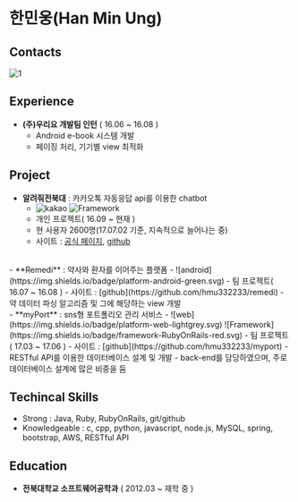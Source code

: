 # 한민웅(Han Min Ung)

## Contacts

![1](https://img.shields.io/badge/email-hmu332233%40gmail.com-green.svg)

## Experience
- **(주)우리요 개발팀 인턴** ( 16.06 ~ 16.08 )
  - Android e-book 시스템 개발
  - 페이징 처리, 기기별 view 최적화

## Project

- **알려줘전북대** : 카카오톡 자동응답 api를 이용한 chatbot
  - ![kakao](https://img.shields.io/badge/platform-kakaotalk-yellow.svg) ![Framework](https://img.shields.io/badge/framework-RubyOnRails-red.svg)
  - 개인 프로젝트( 16.09 ~ 현재 )  
  - 현 사용자 2600명(17.07.02 기준, 지속적으로 늘어나는 중)
  - 사이트 : [공식 페이지](https://pf.kakao.com/_LffxoM), [github](https://github.com/hmu332233/LetMeKnow.jbnu--ChatBot--)

<br/>
- **Remedi** : 약사와 환자를 이어주는 플랫폼
  - ![android](https://img.shields.io/badge/platform-android-green.svg)
  - 팀 프로젝트( 16.07 ~ 16.08 )
  - 사이트 : [github](https://github.com/hmu332233/remedi)
  - 약 데이터 파싱 알고리즘 및 그에 해당하는 view 개발

<br/>
- **myPort** : sns형 포트폴리오 관리 서비스
  - ![web](https://img.shields.io/badge/platform-web-lightgrey.svg) ![Framework](https://img.shields.io/badge/framework-RubyOnRails-red.svg)
  - 팀 프로젝트( 17.03 ~ 17.06 )
  - 사이트 : [github](https://github.com/hmu332233/myport)
  - RESTful API를 이용한 데이터베이스 설계 및 개발  
  - back-end를 담당하였으며, 주로 데이터베이스 설계에 많은 비중을 둠

## Techincal Skills
  - Strong : Java, Ruby, RubyOnRails, git/github
  - Knowledgeable : c, cpp, python, javascript, node.js, MySQL, spring, bootstrap, AWS, RESTful API

## Education

- **전북대학교 소프트웨어공학과** ( 2012.03 ~ 재학 중 )
